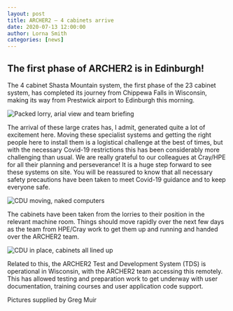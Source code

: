 ```yaml
---
layout: post
title: ARCHER2 – 4 cabinets arrive
date: 2020-07-13 12:00:00
author: Lorna Smith
categories: [news]
---
```


## The first phase of ARCHER2 is in Edinburgh!  

 

The 4 cabinet Shasta Mountain system, the first phase of the 23 cabinet system, has completed its journey from Chippewa Falls in Wisconsin, making its way from Prestwick airport to Edinburgh this morning.  

<img src="{{ site.baseurl }}/img/news/2020-07-13-pic1.png" alt="Packed lorry, arial view and team briefing" title="Packed lorry, arial view and team briefing"/>

The arrival of these large crates has, I admit, generated quite a lot of excitement here. Moving these specialist systems and getting the right people here to install them is a logistical challenge at the best of times, but with the necessary Covid-19 restrictions this has been considerably more challenging than usual. We are really grateful to our colleagues at Cray/HPE for all their planning and perseverance! It is a huge step forward to see these systems on site. You will be reassured to know that all necessary safety precautions have been taken to meet Covid-19 guidance and to keep everyone safe. 

<img src="{{ site.baseurl }}/img/news/2020-07-13-pic2.png" alt="CDU moving, naked computers" title="CDU moving, naked computers" />

The cabinets have been taken from the lorries to their position in the relevant machine room. Things should move rapidly over the next few days as the team from HPE/Cray work to get them up and running and handed over the ARCHER2 team.  

<img src="{{ site.baseurl }}/img/news/2020-07-13-pic3.png" alt="CDU in place, cabinets all lined up" title="CDU in place, cabinets all lined up" />

Related to this, the ARCHER2 Test and Development System (TDS) is operational in Wisconsin, with the ARCHER2 team accessing this remotely. This has allowed testing and preparation work to get underway with user documentation, training courses and user application code support. 

Pictures supplied by Greg Muir

 


